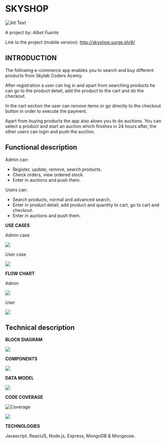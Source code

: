 # SKYSHOP


![Alt Text](https://media.giphy.com/media/CIJsP7PsWvZM4/giphy.gif)

A project by: 
*Albet Fuente*

Link to the project (mobile version): http://skyshop.surge.sh/#/


## INTRODUCTION
The following e-commerce app enables you to search and buy different products from Skylab Coders Acemy.

After registration a user can log in and apart from searching products he can go to the product detail, add the product to the cart and do the checkout.

In the cart section the user can remove items or go directly to the checkout button in order to execute the payment.

Apart from buying products the app also alows you to do auctions.
You can select a product and start an auction which finishes in 24 hours after, the other users can login and push the auction.

## Functional description
Admin can:
* Register, update, remove, search products.
* Check orders, view ordered stock.
* Enter in auctions and push them.

Users can:
* Search products, normal and advanced search.
* Enter in product detail, add product and quantity to cart, go to cart and checkout.
* Enter in auctions and push them.


**USE CASES**

Admin case

![](images/admin-usecases.PNG)

User case

![](images/user-usecases.PNG)

**FLOW CHART**

Admin

![](images/flow-chart-admin.PNG)

User

![](images/flow-chart-user.PNG)

## Technical description

**BLOCK DIAGRAM**

![](images/BlockDiagram.PNG)

**COMPONENTS**

![](images/components-final.PNG)

**DATA MODEL**

![](images/dataModelUpdate.PNG)

**CODE COVERAGE**

![Coverage](https://img.shields.io/badge/Coverage-96%25-green.svg)


![](images/test-coverage-api.PNG)

**TECHNOLOGIES**

Javascript, ReactJS, Node.js, Express, MongoDB & Mongoose.
